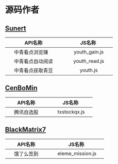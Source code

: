  # 源码作者
 ## [Sunert](https://github.com/Sunert)
 | &nbsp; &nbsp; &nbsp;API名称 &nbsp; &nbsp; &nbsp;| &nbsp; &nbsp; &nbsp;JS名称&nbsp; &nbsp; &nbsp; |
 | ---------------- | :-------------------: |
 | &nbsp; &nbsp; &nbsp;中青看点浏览赚 &nbsp; &nbsp; &nbsp;      |    &nbsp; &nbsp;&nbsp;  youth_gain.js  &nbsp;&nbsp;&nbsp;     |
 | &nbsp; &nbsp; &nbsp;中青看点自动阅读 &nbsp; &nbsp; &nbsp;     |   &nbsp; &nbsp; &nbsp; youth_read.js  &nbsp; &nbsp;&nbsp;    |
 | &nbsp; &nbsp; &nbsp;中青看点获取青豆 &nbsp; &nbsp; &nbsp;     |   &nbsp; &nbsp; &nbsp; youth.js  &nbsp; &nbsp;&nbsp;    |
## [CenBoMin](https://github.com/CenBoMin)
| &nbsp; &nbsp; &nbsp;API名称 &nbsp; &nbsp; &nbsp;| &nbsp; &nbsp; &nbsp;JS名称&nbsp; &nbsp; &nbsp; |
 | ---------------- | :-------------------: |
 | &nbsp; &nbsp; &nbsp;腾讯自选股 &nbsp; &nbsp; &nbsp;      |    &nbsp; &nbsp;&nbsp;  txstockqx.js  &nbsp;&nbsp;&nbsp;     |
## [BlackMatrix7](https://github.com/blackmatrix7)
| &nbsp; &nbsp; &nbsp;API名称 &nbsp; &nbsp; &nbsp;| &nbsp; &nbsp; &nbsp;JS名称&nbsp; &nbsp; &nbsp; |
 | ---------------- | :-------------------: |
 | &nbsp; &nbsp; &nbsp;饿了么签到 &nbsp; &nbsp; &nbsp;      |    &nbsp; &nbsp;&nbsp;  eleme_mission.js  &nbsp;&nbsp;&nbsp;     |
